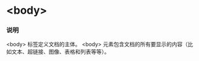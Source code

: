 # &lt;body&gt;

### 说明

&lt;body&gt; 标签定义文档的主体。
&lt;body&gt; 元素包含文档的所有要显示的内容（比如文本、超链接、图像、表格和列表等等）。

